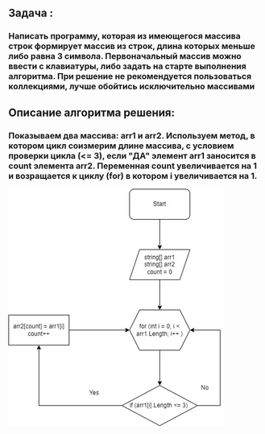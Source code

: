 ## Задача : 

### Написать программу, которая из имеющегося массива строк формирует массив из строк, длина которых меньше либо равна 3 символа. Первоначальный массив можно ввести с клавиатуры, либо задать на старте выполнения алгоритма. При решение не рекомендуется пользоваться коллекциями, лучше обойтись исключительно массивами

## Описание алгоритма решения:

### Показываем два массива: arr1 и arr2. Используем метод, в котором цикл соизмерим длине массива, с условием проверки цикла (<= 3), если "ДА" элемент arr1 заносится в count элемента arr2. Переменная сount увеличивается на 1 и возращается к циклу (for) в котором i увеличивается на 1.
![](Diagramma.jpg)